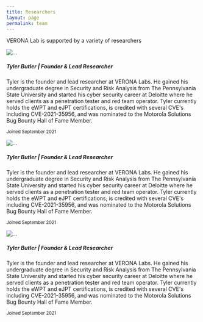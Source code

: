 ```yaml
---
title: Researchers
layout: page
permalink: team
---
```


VERONA Lab is supported by a variety of researchers

<div class="card mb-3" style="width: 100%;">
  <div class="row g-0">
    <div class="col-md-4">
      <img src="https://res.cloudinary.com/tbutler-org/image/upload/v1603912192/me_clgeva.jpg" class="img-fluid rounded-start" alt="...">
    </div>
    <div class="col-md-8">
      <div class="card-body">
        <h5 class="card-title"><b>Tyler Butler</b> | Founder & Lead Researcher</h5>
        <p class="card-text">Tyler is the founder and lead researcher at VERONA Labs. He gained his undergraduate degree in Security and Risk Analysis from The Pennsylvania State University and started his cyber security career at Deloitte where he served clients as a penetration tester and red team operator. Tyler currently holds the eWPT and eJPT certifications, is credited with several CVE's including CVE-2021-35956, and was nominated to the Motorola Solutions Bug Bounty Hall of Fame Member.</p>
        <i class="fab fa-linkedin-in"></i>
        <i class="fab fa-twitter"></i>
        <i class="fab fa-github"></i>
        <i class="fas fa-envelope-open"></i>
        <p class="card-text"><small class="text-muted">Joined September 2021</small></p>
      </div>
    </div>
  </div>
</div>

<div class="card mb-3" style="width: 100%;">
  <div class="row g-0">
    <div class="col-md-4">
      <img src="https://res.cloudinary.com/tbutler-org/image/upload/v1603912192/me_clgeva.jpg" class="img-fluid rounded-start" alt="...">
    </div>
    <div class="col-md-8">
      <div class="card-body">
        <h5 class="card-title"><b>Tyler Butler</b> | Founder & Lead Researcher</h5>
        <p class="card-text">Tyler is the founder and lead researcher at VERONA Labs. He gained his undergraduate degree in Security and Risk Analysis from The Pennsylvania State University and started his cyber security career at Deloitte where he served clients as a penetration tester and red team operator. Tyler currently holds the eWPT and eJPT certifications, is credited with several CVE's including CVE-2021-35956, and was nominated to the Motorola Solutions Bug Bounty Hall of Fame Member.</p>
        <i class="fab fa-linkedin-in"></i>
        <i class="fab fa-twitter"></i>
        <i class="fab fa-github"></i>
        <i class="fas fa-envelope-open"></i>
        <p class="card-text"><small class="text-muted">Joined September 2021</small></p>
      </div>
    </div>
  </div>
</div>

<div class="card mb-3" style="width: 100%;">
  <div class="row g-0">
    <div class="col-md-4">
      <img src="https://res.cloudinary.com/tbutler-org/image/upload/v1603912192/me_clgeva.jpg" class="img-fluid rounded-start" alt="...">
    </div>
    <div class="col-md-8">
      <div class="card-body">
        <h5 class="card-title"><b>Tyler Butler</b> | Founder & Lead Researcher</h5>
        <p class="card-text">Tyler is the founder and lead researcher at VERONA Labs. He gained his undergraduate degree in Security and Risk Analysis from The Pennsylvania State University and started his cyber security career at Deloitte where he served clients as a penetration tester and red team operator. Tyler currently holds the eWPT and eJPT certifications, is credited with several CVE's including CVE-2021-35956, and was nominated to the Motorola Solutions Bug Bounty Hall of Fame Member.</p>
        <i class="fab fa-linkedin-in"></i>
        <i class="fab fa-twitter"></i>
        <i class="fab fa-github"></i>
        <i class="fas fa-envelope-open"></i>
        <p class="card-text"><small class="text-muted">Joined September 2021</small></p>
      </div>
    </div>
  </div>
</div>
